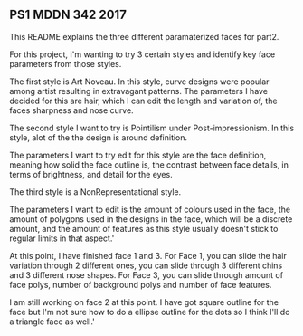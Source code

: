 ## PS1 MDDN 342 2017

This README explains the three different paramaterized faces for part2. 

For this project, I'm wanting to try 3 certain styles and identify key face parameters from those styles.

The first style is Art Noveau. In this style, curve designs were popular among artist resulting in extravagant patterns.
The parameters I have decided for this are hair, which I can edit the length and variation of, the faces sharpness and nose curve.


The second style I want to try is Pointilism under Post-impressionism. In this style, alot of the the design is around definition. 

The parameters I want to try edit for this style are the face definition, meaning how solid the face outline is, the contrast between face details, in terms of brightness, and detail for the eyes.

The third style is a NonRepresentational style.

The parameters I want to edit is the amount of colours used in the face, the amount of polygons used in the designs in the face, which will be a discrete amount, and the amount of features as this style usually doesn't stick to regular limits in that aspect.'

At this point, I have finished face 1 and 3. For Face 1, you can slide the hair variation through 2 different ones, you can slide through 3 different chins and 3 different nose shapes.
For Face 3, you can slide through amount of face polys, number of background polys and number of face features.

I am still working on face 2 at this point. I have got square outline for the face but I'm not sure how to do a ellipse outline for the dots so I think I'll do a triangle face as well.'
